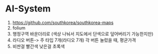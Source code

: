 # AI-System

1. https://github.com/southkorea/southkorea-maps
2. folium
3. 행정구역 바운더리로 (색상 나눠서 지도에서 단색으로 덮어버리기 가능한지만)
4. 라디오 버튼-> 주 타입 7개(라디오 7개) 각 버튼 눌렀을 때, 평균가격
5. 비싼걸 빨간색 낮은걸 초록색

